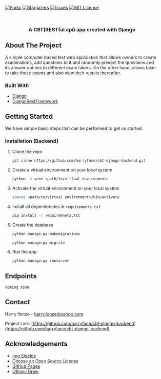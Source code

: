 [![Forks][forks-shield]][forks-url]
[![Stargazers][stars-shield]][stars-url]
[![Issues][issues-shield]][issues-url]
[![MIT License][license-shield]][license-url]



<!-- PROJECT LOGO -->
<br />
<p align="center">
  
  <h3 align="center">A CBT(RESTful api) app created with Django</h3>
  
</p>


<!-- ABOUT THE PROJECT -->
## About The Project

A simple computer based test web application that allows owners to create examinations, add questions to it and randomly present the questions and its answer options to different exam takers. On the other hand, allows taker to take these exams and also view their results thereafter.

### Built With

* [Django](https://djangoproject.com)
* [DjangoRestFramework](https://www.django-rest-framework.org/)


<!-- GETTING STARTED -->
## Getting Started

We have simple basic steps that can be performed to get us started.

### Installation (Backend)

1. Clone the repo
   ```sh
   git clone https://github.com/harryface/cbt-django-backend.git
   ```
2. Create a virtual environment on your local system
   ```sh
   python -m venv <path/to/virtual environment>
   ```
3. Activate the virtual environment on your local system
   ```sh
   source <path/to/virtual environment>/bin/activate
   ```
4. Install all dependencies in `requirements.txt`
   ```sh
   pip install -r requiremnets.txt
   ```
5. Create the database
   ```sh
   python manage.py makemigrations
   ```
   ```sh
   python manage.py migrate
   ```
6. Run the app
   ```sh
   python manage.py runserver
   ```

<!-- ENDPOINT EXAMPLES -->
## Endpoints

`coming soon`







<!-- CONTACT -->
## Contact

Harry Ilonze - harryilonze@yahoo.com

Project Link: [https://github.com/harryface/cbt-django-backend](https://github.com/harryface/cbt-django-backend)



<!-- ACKNOWLEDGEMENTS -->
## Acknowledgements
* [Img Shields](https://shields.io)
* [Choose an Open Source License](https://choosealicense.com)
* [GitHub Pages](https://pages.github.com)
* [Othneil Drew](https://github.com/othneildrew/Best-README-Template)






<!-- MARKDOWN LINKS & IMAGES -->
<!-- https://www.markdownguide.org/basic-syntax/#reference-style-links -->
[forks-shield]: https://img.shields.io/github/forks/harryface/cbt-django-backend.svg?style=for-the-badge
[forks-url]: https://github.com/harryface/cbt-django-backend/network/members
[stars-shield]: https://img.shields.io/github/stars/harryface/cbt-django-backend.svg?style=for-the-badge
[stars-url]: https://github.com/harryface/cbt-django-backend/stargazers
[issues-shield]: https://img.shields.io/github/issues/harryface/cbt-django-backend.svg?style=for-the-badge
[issues-url]: https://github.com/harryface/cbt-django-backend/issues
[license-shield]: https://img.shields.io/github/license/harryface/cbt-django-backend.svg?style=for-the-badge
[license-url]: https://github.com/harryface/cbt-django-backend/blob/master/LICENSE.txt
